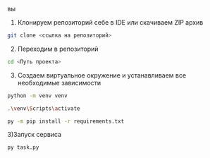 вы

1) Клонируем репозиторий себе в IDE или скачиваем ZIP архив

``` bash
git clone <ссылка на репозиторий>
```

2) Переходим в репозиторий

``` bash
cd <Путь проекта>
```

3) Создаем виртуальное окружение и устанавливаем все необходимые зависимости

``` bash
python -m venv venv
```

```bash
.\venv\Scripts\activate
```

``` bash
py -m pip install -r requirements.txt
```

3)Запуск сервиса

```
py task.py
```